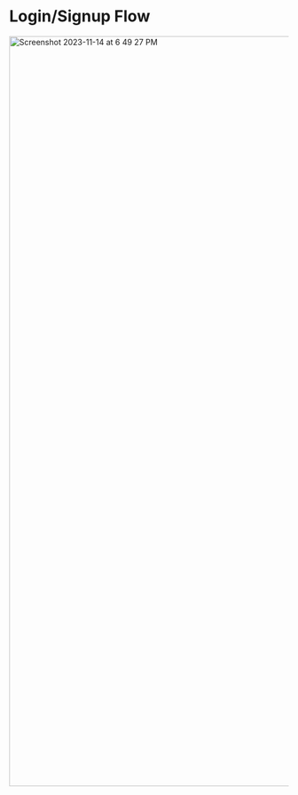 # Login/Signup Flow

<img width="1351" alt="Screenshot 2023-11-14 at 6 49 27 PM" src="https://github.com/aklepper20/AccessSphere/assets/77296320/8c2afd48-f2a4-45bb-853c-5ee37151879f">
